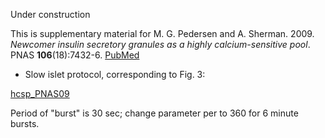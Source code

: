 Under construction

This is supplementary material for M. G. Pedersen and A. Sherman. 2009. *Newcomer insulin secretory granules as a highly calcium-sensitive pool*. PNAS __106__(18):7432-6. [PubMed](https://pubmed.ncbi.nlm.nih.gov/19372374/)


* Slow islet protocol, corresponding to Fig. 3:

[hcsp_PNAS09](hcsp_PNAS09.ode)

Period of "burst" is 30 sec; change parameter per to 360 for 6 minute bursts.

